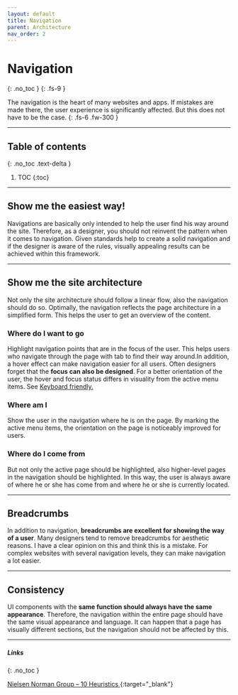 ```yaml
---
layout: default
title: Navigation
parent: Architecture
nav_order: 2
---
```


# Navigation
{: .no_toc }
{: .fs-9 }

The navigation is the heart of many websites and apps. If mistakes are made there, the user experience is significantly affected. But this does not have to be the case.
{: .fs-6 .fw-300 }

---

## Table of contents
{: .no_toc .text-delta }

1. TOC
{:toc}

---

## Show me the easiest way!

Navigations are basically only intended to help the user find his way around the site. Therefore, as a designer, you should not reinvent the pattern when it comes to navigation. Given standards help to create a solid navigation and if the designer is aware of the rules, visually appealing results can be achieved within this framework.

---

## Show me the site architecture

Not only the site architecture should follow a linear flow, also the navigation should do so. Optimally, the navigation reflects the page architecture in a simplified form. This helps the user to get an overview of the content.

### Where do I want to go
Highlight navigation points that are in the focus of the user. This helps users who navigate through the page with tab to find their way around.In addition, a hover effect can make navigation easier for all users. Often designers forget that the **focus can also be designed**. For a better orientation of the user, the hover and focus status differs in visuality from the active menu items. See <a href="/Accessibility-Designer-Guide/02-Architecture/04-keyboard%20friendly/"> Keyboard friendly.</a>

### Where am I
Show the user in the navigation where he is on the page. By marking the active menu items, the orientation on the page is noticeably improved for users.

### Where do I come from
But not only the active page should be highlighted, also higher-level pages in the navigation should be highlighted. In this way, the user is always aware of where he or she has come from and where he or she is currently located.

---

## Breadcrumbs
In addition to navigation, **breadcrumbs are excellent for showing the way of a user**. Many designers tend to remove breadcrumbs for aesthetic reasons. I have a clear opinion on this and think this is a mistake. For complex websites with several navigation levels, they can make navigation a lot easier.


---

## Consistency
UI components with the **same function should always have the same appearance**. Therefore, the navigation within the entire page should have the same visual appearance and language. It can happen that a page has visually different sections, but the navigation should not be affected by this.

---


##### Links
{: .no_toc }

[Nielsen Norman Group – 10 Heuristics ](https://www.nngroup.com/articles/ten-usability-heuristics/ "NNgroup's Homepage"){:target="_blank"}
